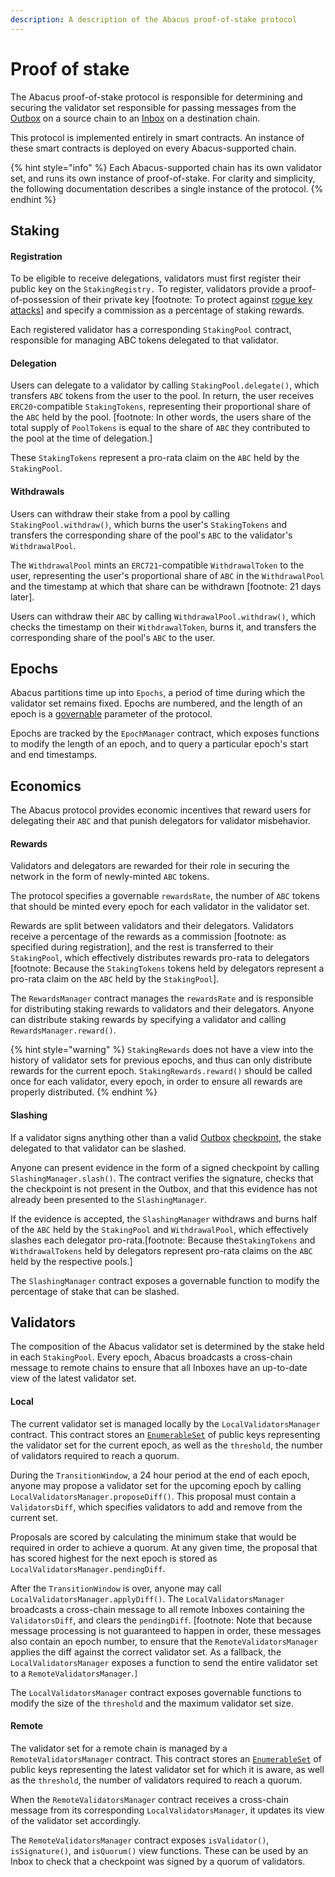 ```yaml
---
description: A description of the Abacus proof-of-stake protocol
---
```


# Proof of stake

The Abacus proof-of-stake protocol is responsible for determining and securing the validator set responsible for passing messages from the [Outbox](../messaging/outbox.md) on a source chain to an [Inbox](../messaging/inbox.md) on a destination chain.

This protocol is implemented entirely in smart contracts. An instance of these smart contracts is deployed on every Abacus-supported chain.

{% hint style="info" %}
Each Abacus-supported chain has its own validator set, and runs its own instance of proof-of-stake. For clarity and simplicity, the following documentation describes a single instance of the protocol.
{% endhint %}

## Staking

#### Registration

To be eligible to receive delegations, validators must first register their public key on the `StakingRegistry.` To register, validators provide a proof-of-possession of their private key \[footnote: To protect against [rogue key attacks](https://rist.tech.cornell.edu/papers/pkreg.html)] and specify a commission as a percentage of staking rewards.

Each registered validator has a corresponding `StakingPool` contract, responsible for managing ABC tokens delegated to that validator.

#### Delegation

Users can delegate to a validator by calling `StakingPool.delegate()`, which transfers `ABC` tokens from the user to the pool. In return, the user receives `ERC20`-compatible `StakingTokens`, representing their proportional share of the `ABC` held by the pool. \[footnote: In other words, the users share of the total supply of `PoolTokens` is equal to the share of `ABC` they contributed to the pool at the time of delegation.]

These `StakingTokens` represent a pro-rata claim on the `ABC` held by the `StakingPool`.

#### Withdrawals

Users can withdraw their stake from a pool by calling `StakingPool.withdraw()`, which burns the user's `StakingTokens` and transfers the corresponding share of the pool's `ABC`  to the validator's `WithdrawalPool`.

The `WithdrawalPool` mints an `ERC721`-compatible `WithdrawalToken` to the user, representing the user's proportional share of `ABC` in the `WithdrawalPool` and the timestamp at which that share can be withdrawn \[footnote: 21 days later].

Users can withdraw their `ABC` by calling `WithdrawalPool.withdraw()`, which checks the timestamp on their `WithdrawalToken`, burns it, and transfers the corresponding share of the pool's `ABC` to the user.

## Epochs

Abacus partitions time up into `Epochs`, a period of time during which the validator set remains fixed. Epochs are numbered, and the length of an epoch is a [governable](../governance/) parameter of the protocol.

Epochs are tracked by the `EpochManager` contract, which exposes functions to modify the length of an epoch, and to query a particular epoch's start and end timestamps.

## Economics

The Abacus protocol provides economic incentives that reward users for delegating their `ABC` and that punish delegators for validator misbehavior.

#### Rewards

Validators and delegators are rewarded for their role in securing the network in the form of newly-minted `ABC` tokens.

The protocol specifies a governable `rewardsRate`, the number of `ABC` tokens that should be minted every epoch for each validator in the validator set.

Rewards are split between validators and their delegators. Validators receive a percentage of the rewards as a commission \[footnote: as specified during registration], and the rest is transferred to their `StakingPool`, which effectively distributes rewards pro-rata to delegators \[footnote: Because the `StakingTokens` tokens held by delegators represent a pro-rata claim on the `ABC` held by the `StakingPool`].

The `RewardsManager` contract manages the `rewardsRate` and is responsible for distributing staking rewards to validators and their delegators. Anyone can distribute staking rewards by specifying a validator and calling `RewardsManager.reward()`.&#x20;

{% hint style="warning" %}
`StakingRewards` does not have a view into the history of validator sets for previous epochs, and thus can only distribute rewards for the current epoch. `StakingRewards.reward()` should be called once for each validator, every epoch, in order to ensure all rewards are properly distributed.&#x20;
{% endhint %}

#### Slashing

If a validator signs anything other than a valid [Outbox](../messaging/outbox.md) [checkpoint](../messaging/#checkpoints), the stake delegated to that validator can be slashed.

Anyone can present evidence in the form of a signed checkpoint by calling `SlashingManager.slash()`. The contract verifies the signature, checks that the checkpoint is not present in the Outbox, and that this evidence has not already been presented to the `SlashingManager`.

If the evidence is accepted, the `SlashingManager` withdraws and burns half of the `ABC` held by the `StakingPool` and `WithdrawalPool`, which effectively slashes each delegator pro-rata.\[footnote: Because the`StakingTokens` and `WithdrawalTokens` held by delegators represent pro-rata claims on the `ABC` held by the respective pools.]

The `SlashingManager` contract exposes a governable function to modify the percentage of stake that can be slashed.

## Validators

The composition of the Abacus validator set is determined by the stake held in each `StakingPool`. Every epoch, Abacus broadcasts a cross-chain message to remote chains to ensure that all Inboxes have an up-to-date view of the latest validator set.

#### Local

The current validator set is managed locally by the `LocalValidatorsManager` contract. This contract stores an [`EnumerableSet`](https://docs.openzeppelin.com/contracts/3.x/api/utils#EnumerableSet) of public keys representing the validator set for the current epoch, as well as the `threshold`, the number of validators required to reach a quorum.

During the `TransitionWindow`, a 24 hour period at the end of each epoch, anyone may propose a validator set for the upcoming epoch by calling `LocalValidatorsManager.proposeDiff()`. This proposal must contain a `ValidatorsDiff`, which specifies validators to add and remove from the current set.

Proposals are scored by calculating the minimum stake that would be required in order to achieve a quorum. At any given time, the proposal that has scored highest for the next epoch is stored as  `LocalValidatorsManager.pendingDiff`.

After the `TransitionWindow` is over, anyone may call `LocalValidatorsManager.applyDiff()`. The `LocalValidatorsManager` broadcasts a cross-chain message to all remote Inboxes containing the `ValidatorsDiff`, and clears the `pendingDiff`. \[footnote: Note that because message processing is not guaranteed to happen in order, these messages also contain an epoch number, to ensure that the `RemoteValidatorsManager` applies the diff against the correct validator set. As a fallback, the `LocalValidatorsManager` exposes a function to send the entire validator set to a `RemoteValidatorsManager`.`]`&#x20;

The `LocalValidatorsManager` contract exposes governable functions to modify the size of the `threshold` and the maximum validator set size.

#### Remote

The validator set for a remote chain is managed by a `RemoteValidatorsManager` contract. This contract stores an [`EnumerableSet`](https://docs.openzeppelin.com/contracts/3.x/api/utils#EnumerableSet) of public keys representing the latest validator set for which it is aware, as well as the `threshold`, the number of validators required to reach a quorum.

When the `RemoteValidatorsManager` contract receives a cross-chain message from its corresponding `LocalValidatorsManager`, it updates its view of the validator set accordingly.

The `RemoteValidatorsManager` contract exposes `isValidator()`, `isSignature()`, and `isQuorum()` view functions. These can be used by an Inbox to check that a checkpoint was signed by a quorum of validators.&#x20;
